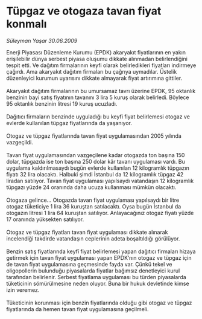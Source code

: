 # Tüpgaz ve otogaza tavan fiyat konmalı

*Süleyman Yaşar 30.06.2009*

<div class="taraf_structure_2col_1zq">
<div class="margen_n">



 <p>Enerji Piyasası Düzenleme Kurumu (EPDK) akaryakıt fiyatlarının en yakın erişilebilir dünya serbest piyasa oluşumu dikkate alınmadan belirlendiğini tespit etti. Ve dağıtım firmalarının keyfi olarak belirledikleri fiyatları indirmeye çağırdı. Ama akaryakıt dağıtım firmaları bu çağrıya uymadılar. Üstelik düzenleyici kurumun uyarısını dikkate almayarak fiyat artırımına gittiler. <br/><br/>Akaryakıt dağıtım firmalarının bu umursamaz tavrı üzerine EPDK, 95 oktanlık benzinin bayi satış fiyatının tavanını 3 lira 5 kuruş olarak belirledi. Böylece 95 oktanlık benzinin litresi 19 kuruş ucuzladı. <br/><br/>Dağıtıcı firmaların benzinde uyguladığı bu keyfi fiyat belirlemesi otogaz ve evlerde kullanılan tüpgaz fiyatlarında da yaşanıyor. <br/><br/>Otogaz ve tüpgaz fiyatlarında tavan fiyat uygulamasından 2005 yılında vazgeçildi. <br/><br/>Tavan fiyat uygulamasından vazgeçilene kadar otogazda ton başına 150 dolar, tüpgazda ise ton başına 250 dolar kâr tavanı uygulaması vardı. Bu uygulama kaldırılmasaydı bugün evlerde kullanılan 12 kilogramlık tüpgazın fiyatı 32 lira olacaktı. Halbuki şimdi İstanbul da 12 kilogramlık tüpgaz 42 liradan satılıyor. Tavan fiyat uygulaması yapılsaydı vatandaşın 12 kilogramlık tüpgazı yüzde 24 oranında daha ucuza kullanması mümkün olacaktı. <br/><br/>Otogaza gelince... Otogazda tavan fiyat uygulaması yapılsaydı bir litre otogaz tüketiciye 1 lira 36 kuruştan satılacaktı. Oysa bugün İstanbul da otogazın litresi 1 lira 64 kuruştan satılıyor. Anlayacağınız otogaz fiyatı yüzde 17 oranında yüksekten satılıyor. <br/><br/>Otogaz ve tüpgaz fiyatları tavan fiyat uygulaması dikkate alınarak incelendiği takdirde vatandaşın ceplerinin adeta boşaltıldığı görülüyor. <br/><br/>Benzin satış fiyatlarında keyfî fiyat belirlemesi yapan dağıtıcı firmaları hizaya getirmek için tavan fiyat uygulaması yapan EPDK’nın otogaz ve tüpgaz için de tavan fiyat uygulamasına geçmesinde fayda var. Çünkü tekel ve oligopollerin bulunduğu piyasalarda fiyatlar bağımsız denetleyici kurul tarafından belirlenir. Serbest fiyatlama uygulaması bu türden piyasalarda tüketicinin sömürülmesine neden oluyor. Buna bir hukuk devletinde kimse izin veremez. <br/><br/>Tüketicinin korunması için benzin fiyatlarında olduğu gibi otogaz ve tüpgaz fiyatlarında da hemen tavan fiyat uygulamasına geçilmeli.</p>
<br/>
<br/>
<br/>



<br/>


<div id="taraf_not">
</div>

</div>


</div>
